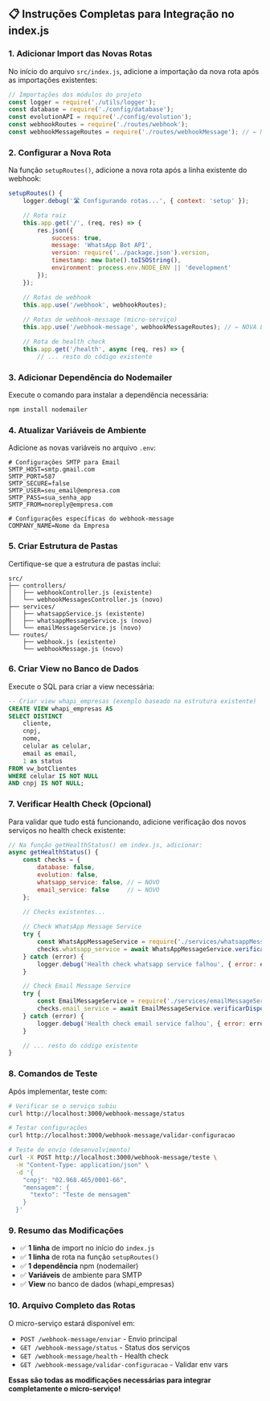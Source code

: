 ## 📋 **Instruções Completas para Integração no index.js**

### **1. Adicionar Import das Novas Rotas**

No início do arquivo `src/index.js`, adicione a importação da nova rota após as importações existentes:

```javascript
// Importações dos módulos do projeto
const logger = require('./utils/logger');
const database = require('./config/database');
const evolutionAPI = require('./config/evolution');
const webhookRoutes = require('./routes/webhook');
const webhookMessageRoutes = require('./routes/webhookMessage'); // ← NOVA LINHA
```

### **2. Configurar a Nova Rota**

Na função `setupRoutes()`, adicione a nova rota após a linha existente do webhook:

```javascript
setupRoutes() {
    logger.debug('🛣️ Configurando rotas...', { context: 'setup' });

    // Rota raiz
    this.app.get('/', (req, res) => {
        res.json({
            success: true,
            message: 'WhatsApp Bot API',
            version: require('../package.json').version,
            timestamp: new Date().toISOString(),
            environment: process.env.NODE_ENV || 'development'
        });
    });

    // Rotas de webhook
    this.app.use('/webhook', webhookRoutes);
    
    // Rotas de webhook-message (micro-serviço)
    this.app.use('/webhook-message', webhookMessageRoutes); // ← NOVA LINHA

    // Rota de health check
    this.app.get('/health', async (req, res) => {
        // ... resto do código existente
```

### **3. Adicionar Dependência do Nodemailer**

Execute o comando para instalar a dependência necessária:

```bash
npm install nodemailer
```

### **4. Atualizar Variáveis de Ambiente**

Adicione as novas variáveis no arquivo `.env`:

```env
# Configurações SMTP para Email
SMTP_HOST=smtp.gmail.com
SMTP_PORT=587
SMTP_SECURE=false
SMTP_USER=seu_email@empresa.com
SMTP_PASS=sua_senha_app
SMTP_FROM=noreply@empresa.com

# Configurações específicas do webhook-message
COMPANY_NAME=Nome da Empresa
```

### **5. Criar Estrutura de Pastas**

Certifique-se que a estrutura de pastas inclui:

```
src/
├── controllers/
│   ├── webhookController.js (existente)
│   └── webhookMessagesController.js (novo)
├── services/
│   ├── whatsappService.js (existente)
│   ├── whatsappMessageService.js (novo)
│   └── emailMessageService.js (novo)
└── routes/
    ├── webhook.js (existente)
    └── webhookMessage.js (novo)
```

### **6. Criar View no Banco de Dados**

Execute o SQL para criar a view necessária:

```sql
-- Criar view whapi_empresas (exemplo baseado na estrutura existente)
CREATE VIEW whapi_empresas AS
SELECT DISTINCT 
    cliente,
    cnpj,
    nome,
    celular as celular,
    email as email,
    1 as status
FROM vw_botClientes
WHERE celular IS NOT NULL 
AND cnpj IS NOT NULL;
```

### **7. Verificar Health Check (Opcional)**

Para validar que tudo está funcionando, adicione verificação dos novos serviços no health check existente:

```javascript
// Na função getHealthStatus() em index.js, adicionar:
async getHealthStatus() {
    const checks = {
        database: false,
        evolution: false,
        whatsapp_service: false, // ← NOVO
        email_service: false     // ← NOVO
    };

    // Checks existentes...
    
    // Check WhatsApp Message Service
    try {
        const WhatsAppMessageService = require('./services/whatsappMessageService');
        checks.whatsapp_service = await WhatsAppMessageService.verificarDisponibilidade();
    } catch (error) {
        logger.debug('Health check whatsapp service falhou', { error: error.message });
    }

    // Check Email Message Service  
    try {
        const EmailMessageService = require('./services/emailMessageService');
        checks.email_service = await EmailMessageService.verificarDisponibilidade();
    } catch (error) {
        logger.debug('Health check email service falhou', { error: error.message });
    }

    // ... resto do código existente
}
```

### **8. Comandos de Teste**

Após implementar, teste com:

```bash
# Verificar se o serviço subiu
curl http://localhost:3000/webhook-message/status

# Testar configurações
curl http://localhost:3000/webhook-message/validar-configuracao

# Teste de envio (desenvolvimento)
curl -X POST http://localhost:3000/webhook-message/teste \
  -H "Content-Type: application/json" \
  -d '{
    "cnpj": "02.968.465/0001-66",
    "mensagem": {
      "texto": "Teste de mensagem"
    }
  }'
```

### **9. Resumo das Modificações**

- ✅ **1 linha** de import no início do `index.js`
- ✅ **1 linha** de rota na função `setupRoutes()`  
- ✅ **1 dependência** npm (nodemailer)
- ✅ **Variáveis** de ambiente para SMTP
- ✅ **View** no banco de dados (whapi_empresas)

### **10. Arquivo Completo das Rotas**

O micro-serviço estará disponível em:
- `POST /webhook-message/enviar` - Envio principal
- `GET /webhook-message/status` - Status dos serviços
- `GET /webhook-message/health` - Health check
- `GET /webhook-message/validar-configuracao` - Validar env vars

**Essas são todas as modificações necessárias para integrar completamente o micro-serviço!**